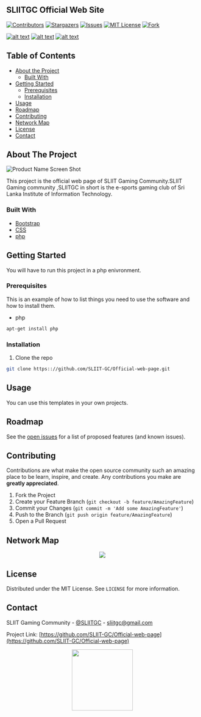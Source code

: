 ## SLIITGC Official Web Site

[![Contributors][contributors-shield]][contributors-url]
[![Stargazers][stars-shield]][stars-url]
[![Issues][issues-shield]][issues-url]
[![MIT License][license-shield]][license-url]
[![Fork][forks-shield]][forks-url]


[![alt text][1.1]][1]
[![alt text][2.1]][2]
[![alt text][6.1]][6]




<!-- TABLE OF CONTENTS -->
## Table of Contents

* [About the Project](#about-the-project)
  * [Built With](#built-with)
* [Getting Started](#getting-started)
  * [Prerequisites](#prerequisites)
  * [Installation](#installation)
* [Usage](#usage)
* [Roadmap](#roadmap)
* [Contributing](#contributing)
* [Network Map](#netwok-map)
* [License](#license)
* [Contact](#contact)




<!-- ABOUT THE PROJECT -->
## About The Project

![Product Name Screen Shot](http://imgs-info.ru/2019/10/01/1111.png)

This project is the official web page of SLIIT Gaming Community.SLIIT Gaming community ,SLIITGC in short is the e-sports gaming club of Sri Lanka Institute of Information Technology.



### Built With

* [Bootstrap](https://getbootstrap.com)
* [CSS](https://www.w3.org/Style/CSS/Overview.en.html)
* [php](https://www.php.net/)



<!-- GETTING STARTED -->
## Getting Started

You will have to run this project in a php enivronment.

### Prerequisites

This is an example of how to list things you need to use the software and how to install them.
* php
```sh
apt-get install php
```

### Installation

1. Clone the repo
```sh
git clone https:://github.com/SLIIT-GC/Official-web-page.git
```
    

<!-- USAGE EXAMPLES -->
## Usage

You can use this templates in your own projects.



<!-- ROADMAP -->
## Roadmap

See the [open issues](https://github.com/SLIIT-GC/Official-web-page/issues) for a list of proposed features (and known issues).



<!-- CONTRIBUTING -->
## Contributing

Contributions are what make the open source community such an amazing place to be learn, inspire, and create. Any contributions you make are **greatly appreciated**.

1. Fork the Project
2. Create your Feature Branch (`git checkout -b feature/AmazingFeature`)
3. Commit your Changes (`git commit -m 'Add some AmazingFeature'`)
4. Push to the Branch (`git push origin feature/AmazingFeature`)
5. Open a Pull Request

## Network Map

<p align="center">
  <img  src="https://i.ibb.co/1T8dHc7/network.png">
</p>

<!-- LICENSE -->
## License

Distributed under the MIT License. See `LICENSE` for more information.



<!-- CONTACT -->
## Contact

SLIIT Gaming Community - [@SLIITGC](https://twitter.com/sliitgc) - sliitgc@gmail.com

Project Link: [https://github.com/SLIIT-GC/Official-web-page](https://github.com/SLIIT-GC/Official-web-page)



<p align="center">
  <img  src="https://yt3.ggpht.com/a-/AAuE7mCSpPfaxZ_CaocRJZdONyfXtqZumgEgvOMiCA=s900-mo-c-c0xffffffff-rj-k-no" height="160" width="160">
</p>




<!-- MARKDOWN LINKS & IMAGES -->
<!-- https://www.markdownguide.org/basic-syntax/#reference-style-links -->
[contributors-shield]: https://img.shields.io/github/contributors/SLIIT-GC/Official-web-page.svg?style=flat-square
[contributors-url]: https://github.com/SLIIT-GC/Official-web-page/graphs/contributors
[forks-shield]: https://img.shields.io/github/forks/SLIIT-GC/Official-web-page
[forks-url]: https://github.com/SLIIT-GC/Official-web-page/network/members
[stars-shield]: https://img.shields.io/github/stars/SLIIT-GC/Official-web-page.svg?style=flat-square
[stars-url]: https://github.com/SLIIT-GC/Official-web-page/stargazers
[issues-shield]: https://img.shields.io/github/issues/SLIIT-GC/Official-web-page.svg?style=flat-square
[issues-url]: https://github.com/SLIIT-GC/Official-web-page/issues
[license-shield]: https://img.shields.io/github/license/SLIIT-GC/Official-web-page.svg?style=flat-square
[license-url]: https://github.com/SLIIT-GC/Official-web-pageblob/master/LICENSE.txt
[product-screenshot]: images/screenshot.png

[1.1]: http://i.imgur.com/tXSoThF.png (twitter)
[2.1]: http://i.imgur.com/P3YfQoD.png (facebook)
[6.1]: http://i.imgur.com/0o48UoR.png (github)

[1]: http://www.twitter.com/sliitgc
[2]: http://www.facebook.com/sliitgc
[6]: http://www.github.com/SLIIT-GC
